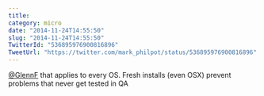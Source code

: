 ```yaml
---
title: 
category: micro
date: "2014-11-24T14:55:50"
slug: "2014-11-24T14:55:50"
TwitterId: "536895976900816896"
TweetUrl: "https://twitter.com/mark_philpot/status/536895976900816896"
---
```


[@GlennF](https://twitter.com/GlennF) that applies to every OS. Fresh installs
(even OSX) prevent problems that never get tested in QA
